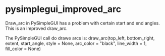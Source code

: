 # pysimplegui_improved_arc
Draw_arc in PySimpleGUI has a problem with certain start and end angles. This is an improved draw_arc.

The PySimpleGUI call do drawe arcs is: 
draw_arc(top_left,
    bottom_right,
    extent,
    start_angle,
    style = None,
    arc_color = "black",
    line_width = 1,
    fill_color = None)

